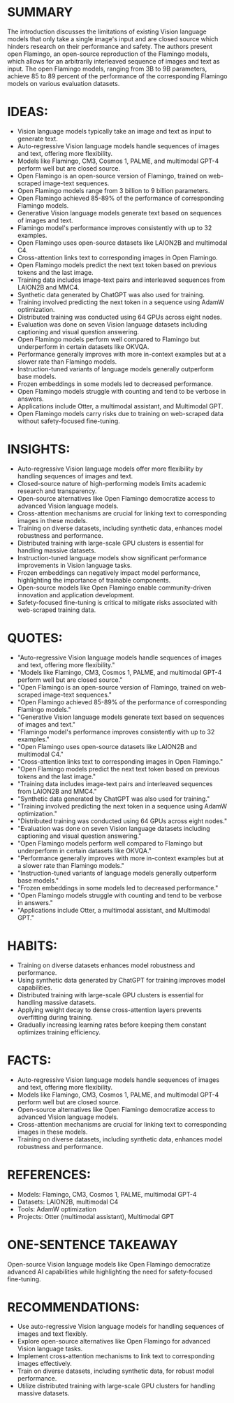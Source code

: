 # SUMMARY
The introduction discusses the limitations of existing Vision language models that only take a single image's input and are closed source which hinders research on their performance and safety. The authors present open Flamingo, an open-source reproduction of the Flamingo models, which allows for an arbitrarily interleaved sequence of images and text as input. The open Flamingo models, ranging from 3B to 9B parameters, achieve 85 to 89 percent of the performance of the corresponding Flamingo models on various evaluation datasets.

# IDEAS:
- Vision language models typically take an image and text as input to generate text.
- Auto-regressive Vision language models handle sequences of images and text, offering more flexibility.
- Models like Flamingo, CM3, Cosmos 1, PALME, and multimodal GPT-4 perform well but are closed source.
- Open Flamingo is an open-source version of Flamingo, trained on web-scraped image-text sequences.
- Open Flamingo models range from 3 billion to 9 billion parameters.
- Open Flamingo achieved 85-89% of the performance of corresponding Flamingo models.
- Generative Vision language models generate text based on sequences of images and text.
- Flamingo model's performance improves consistently with up to 32 examples.
- Open Flamingo uses open-source datasets like LAION2B and multimodal C4.
- Cross-attention links text to corresponding images in Open Flamingo.
- Open Flamingo models predict the next text token based on previous tokens and the last image.
- Training data includes image-text pairs and interleaved sequences from LAION2B and MMC4.
- Synthetic data generated by ChatGPT was also used for training.
- Training involved predicting the next token in a sequence using AdamW optimization.
- Distributed training was conducted using 64 GPUs across eight nodes.
- Evaluation was done on seven Vision language datasets including captioning and visual question answering.
- Open Flamingo models perform well compared to Flamingo but underperform in certain datasets like OKVQA.
- Performance generally improves with more in-context examples but at a slower rate than Flamingo models.
- Instruction-tuned variants of language models generally outperform base models.
- Frozen embeddings in some models led to decreased performance.
- Open Flamingo models struggle with counting and tend to be verbose in answers.
- Applications include Otter, a multimodal assistant, and Multimodal GPT.
- Open Flamingo models carry risks due to training on web-scraped data without safety-focused fine-tuning.

# INSIGHTS:
- Auto-regressive Vision language models offer more flexibility by handling sequences of images and text.
- Closed-source nature of high-performing models limits academic research and transparency.
- Open-source alternatives like Open Flamingo democratize access to advanced Vision language models.
- Cross-attention mechanisms are crucial for linking text to corresponding images in these models.
- Training on diverse datasets, including synthetic data, enhances model robustness and performance.
- Distributed training with large-scale GPU clusters is essential for handling massive datasets.
- Instruction-tuned language models show significant performance improvements in Vision language tasks.
- Frozen embeddings can negatively impact model performance, highlighting the importance of trainable components.
- Open-source models like Open Flamingo enable community-driven innovation and application development.
- Safety-focused fine-tuning is critical to mitigate risks associated with web-scraped training data.

# QUOTES:
- "Auto-regressive Vision language models handle sequences of images and text, offering more flexibility."
- "Models like Flamingo, CM3, Cosmos 1, PALME, and multimodal GPT-4 perform well but are closed source."
- "Open Flamingo is an open-source version of Flamingo, trained on web-scraped image-text sequences."
- "Open Flamingo achieved 85-89% of the performance of corresponding Flamingo models."
- "Generative Vision language models generate text based on sequences of images and text."
- "Flamingo model's performance improves consistently with up to 32 examples."
- "Open Flamingo uses open-source datasets like LAION2B and multimodal C4."
- "Cross-attention links text to corresponding images in Open Flamingo."
- "Open Flamingo models predict the next text token based on previous tokens and the last image."
- "Training data includes image-text pairs and interleaved sequences from LAION2B and MMC4."
- "Synthetic data generated by ChatGPT was also used for training."
- "Training involved predicting the next token in a sequence using AdamW optimization."
- "Distributed training was conducted using 64 GPUs across eight nodes."
- "Evaluation was done on seven Vision language datasets including captioning and visual question answering."
- "Open Flamingo models perform well compared to Flamingo but underperform in certain datasets like OKVQA."
- "Performance generally improves with more in-context examples but at a slower rate than Flamingo models."
- "Instruction-tuned variants of language models generally outperform base models."
- "Frozen embeddings in some models led to decreased performance."
- "Open Flamingo models struggle with counting and tend to be verbose in answers."
- "Applications include Otter, a multimodal assistant, and Multimodal GPT."

# HABITS:
- Training on diverse datasets enhances model robustness and performance.
- Using synthetic data generated by ChatGPT for training improves model capabilities.
- Distributed training with large-scale GPU clusters is essential for handling massive datasets.
- Applying weight decay to dense cross-attention layers prevents overfitting during training.
- Gradually increasing learning rates before keeping them constant optimizes training efficiency.

# FACTS:
- Auto-regressive Vision language models handle sequences of images and text, offering more flexibility.
- Models like Flamingo, CM3, Cosmos 1, PALME, and multimodal GPT-4 perform well but are closed source.
- Open-source alternatives like Open Flamingo democratize access to advanced Vision language models.
- Cross-attention mechanisms are crucial for linking text to corresponding images in these models.
- Training on diverse datasets, including synthetic data, enhances model robustness and performance.

# REFERENCES:
- Models: Flamingo, CM3, Cosmos 1, PALME, multimodal GPT-4
- Datasets: LAION2B, multimodal C4
- Tools: AdamW optimization
- Projects: Otter (multimodal assistant), Multimodal GPT

# ONE-SENTENCE TAKEAWAY
Open-source Vision language models like Open Flamingo democratize advanced AI capabilities while highlighting the need for safety-focused fine-tuning.

# RECOMMENDATIONS:
- Use auto-regressive Vision language models for handling sequences of images and text flexibly.
- Explore open-source alternatives like Open Flamingo for advanced Vision language tasks.
- Implement cross-attention mechanisms to link text to corresponding images effectively.
- Train on diverse datasets, including synthetic data, for robust model performance.
- Utilize distributed training with large-scale GPU clusters for handling massive datasets.